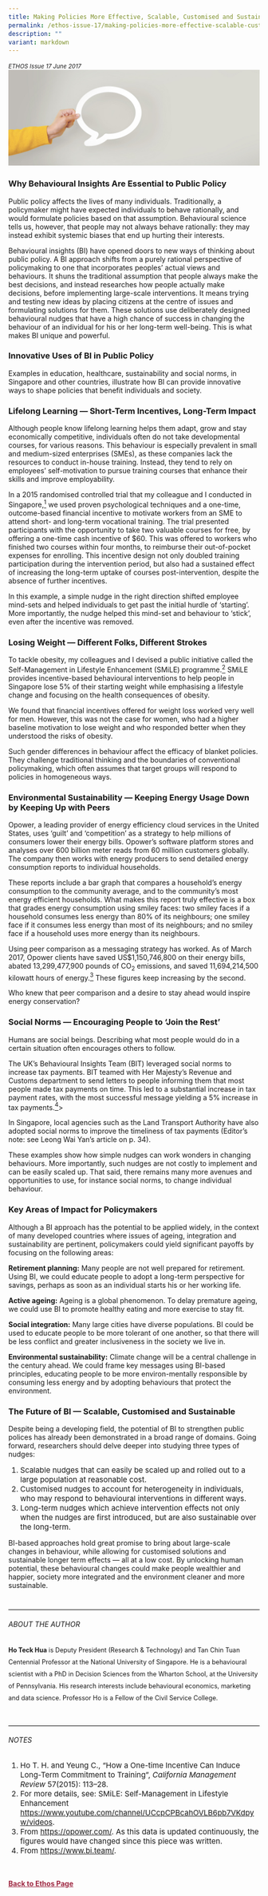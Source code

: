 ```yaml
---
title: Making Policies More Effective, Scalable, Customised and Sustainable
permalink: /ethos-issue-17/making-policies-more-effective-scalable-customised-and-sustainable/
description: ""
variant: markdown
---
```

<style>

.back a
{
	color: #9f2943;
	font-weight: bold;
}

#banner img
{
	width:100%;
}
	
.author
{
border-bottom: 1px solid black;
margin-top:40px;
padding-bottom:30px;
border-top: 1px solid black;	

}

.author p {
	font-size: 0.9em;
	line-height:24px !important;
	}	

.break
{
   border-top: 1px solid  black;
   border-bottom: 1px solid black;
	 padding:20px;
	text-align:center;
	margin-top:50px;
}
	
.break1
{
font-family: Georgia;
	font-size:20px;
	font-style: italic;
	font-weight: bold;
}

.boxheader {
	color: white !important;
	}	

.containerbox {
	background-color: #B7C9E2;
	border-radius: 10px;
	padding: 5%;
	margin-top: 5%;
	
	}	

li {
	font-size: 15px !important;
	
	}	

</style>

<em><small>ETHOS Issue 17 June 2017</small></em>
<img src="/images/Landing_Banner_Images/banner_opinion.jpg">

  
<h3>Why Behavioural Insights Are Essential to Public Policy</h3>  
  
<p>Public policy affects the lives of many individuals. Traditionally, a policymaker might have expected individuals to behave rationally, and would formulate policies based on that assumption. Behavioural science tells us, however, that people may not always behave rationally: they may instead exhibit systemic biases that end up hurting their interests. </p>  
  
<p>Behavioural insights (BI) have opened doors to new ways of thinking about public policy. A BI approach shifts from a purely rational perspective of policymaking to one that incorporates peoples’ actual views and behaviours. It shuns the traditional assumption that people always make the best decisions, and instead researches how people actually make decisions, before implementing large-scale interventions. It means trying and testing new ideas by placing citizens at the centre of issues and formulating solutions for them. These solutions use deliberately designed behavioural nudges that have a high chance of success in changing the behaviour of an individual for his or her long-term well-being. This is what makes BI unique and powerful. </p>  
  
<h3>Innovative Uses of BI in Public Policy </h3>  
  
<p>Examples in education, healthcare, sustainability and social norms, in Singapore and other countries, illustrate how BI can provide innovative ways to shape policies that benefit individuals and society.</p>  
  
<h3>Lifelong Learning — Short-Term Incentives, Long-Term Impact </h3>  
  
<p>Although people know lifelong learning  helps them adapt, grow and stay economically competitive, individuals often do not take developmental courses, for various reasons. This behaviour is especially prevalent in small and medium-sized enterprises (SMEs), as these companies lack the resources to conduct in-house training. Instead, they tend to rely on employees’ self-motivation to pursue training courses that enhance their skills and improve employability. </p>  
  
<p>In a 2015 randomised controlled trial that my colleague and I conducted in Singapore,<a href="#endnotes-1"><sup>1</sup></a> we used proven psychological techniques and a one-time, outcome-based financial incentive to motivate workers from an SME to attend short- and long-term vocational training. The trial presented participants with the opportunity to take two valuable courses for free, by offering a one-time cash incentive of $60. This was offered to workers who finished two courses within four months, to reimburse their out-of-pocket expenses for enrolling. This incentive design not only doubled training participation during the intervention period, but also had a sustained effect of increasing the long-term uptake of courses post-intervention, despite the absence of further incentives. </p>  
  
<p>In this example, a simple nudge in the right direction shifted employee mind-sets and helped individuals to get past the initial hurdle of ‘starting’. More importantly, the nudge helped this mind-set and behaviour to ‘stick’, even after the incentive was removed.</p>  
  
<h3>Losing Weight — Different Folks, Different Strokes</h3>  
  
<p>To tackle obesity, my colleagues and I devised a public initiative called the Self-Management in Lifestyle Enhancement (SMiLE) programme.<a href="#endnotes-2"><sup>2</sup></a> SMiLE provides incentive-based behavioural interventions to help people in Singapore lose 5% of their starting weight while emphasising a lifestyle change and focusing on the health consequences of obesity. </p>  
  
<p>We found that financial incentives offered for weight loss worked very well for men. However, this was not the case for women, who had a higher baseline motivation to lose weight and who responded better when they understood the risks of obesity.</p>  
  
<p>Such gender differences in behaviour affect the efficacy of blanket policies. They challenge traditional thinking and the boundaries of conventional policymaking, which often assumes that target groups will respond to policies in homogeneous ways.</p>  
  
<h3>Environmental Sustainability — Keeping Energy Usage Down by Keeping Up with Peers</h3>  
  
<p>Opower, a leading provider of energy efficiency cloud services in the United States, uses ‘guilt’ and ‘competition’ as a strategy to help millions of consumers lower their energy bills. Opower’s  software platform stores and analyses over 600 billion meter reads from 60 million customers globally. The company then works with energy producers to send detailed energy consumption reports to individual households.</p>  
  
<p>These reports include a bar graph that compares a household’s energy consumption to the community average, and to the community’s most energy efficient households. What makes this report truly effective is a box that grades energy consumption using smiley faces: two smiley faces if a household consumes less energy than 80% of its neighbours; one smiley face if it consumes less energy than most of its neighbours; and no smiley face if a household uses more energy than its neighbours. </p>  
  
<p>Using peer comparison as a messaging strategy has worked. As of March 2017, Opower clients have saved US$1,150,746,800 on their energy bills, abated 13,299,477,900 pounds of CO<sub>2</sub> emissions, and saved 11,694,214,500 kilowatt hours of energy.<a href="#endnotes-3"><sup>3</sup></a> These figures keep increasing by the second. </p>  
  
<p>Who knew that peer comparison and a desire to stay ahead would inspire energy conservation?</p>  
  
<h3>Social Norms — Encouraging People to ‘Join the Rest’</h3>  
  
<p>Humans are social beings. Describing what most people would do in a certain situation often encourages others  to  follow. </p>  
  
<p>The UK’s Behavioural Insights Team (BIT) leveraged social norms to increase tax payments. BIT teamed with Her Majesty’s Revenue and Customs department to send letters to people informing them that most people made tax payments on time. This led to a substantial increase in tax payment rates, with the most successful message yielding a 5% increase in tax payments.<a href="#endnotes-4"><sup>4</sup></a>&gt;</p>  
  
<p>In Singapore, local agencies such as the Land Transport Authority have also adopted social norms to improve the timeliness of tax payments (Editor’s note: see Leong Wai Yan’s article  on p. 34).</p>  
  
<p>These examples show how simple nudges can work wonders in changing behaviours. More importantly, such nudges are not costly to implement and can be easily scaled up. That said, there remains many more avenues and opportunities to use, for instance social norms, to change individual behaviour.</p>  
  
<h3>Key Areas of Impact for Policymakers</h3>  
  
<p>Although a BI approach has the potential to be applied widely, in the context of many developed countries where issues of ageing, integration and sustainability are pertinent, policymakers could yield significant payoffs by focusing on the following areas:</p>  
  
<p><strong>Retirement planning:</strong> Many people  are not well prepared for retirement. Using BI, we could educate people to adopt a long-term perspective for savings, perhaps as soon as an individual starts his or her working life.</p>  
  
<p><strong>Active ageing:</strong> Ageing is a global phenomenon. To delay premature  ageing, we could use BI to promote  healthy eating and more exercise to  stay fit.</p>  
  
<p> <strong>Social integration:</strong> Many large cities have diverse populations. BI could be used to educate people to be more tolerant of one another, so that there will be less conflict and greater inclusiveness in the society we live in.</p>  
  
<p><strong>Environmental sustainability:</strong> Climate  change will be a central challenge in the century ahead. We could frame key messages using BI-based principles, educating people to be more environ-mentally responsible by consuming less energy and by adopting behaviours that protect the environment.</p>  
  
<h3>The Future of BI — Scalable, Customised and Sustainable </h3>  
  
<p>Despite being a developing field, the potential of BI to strengthen public polices has already been demonstrated in a broad range of domains. Going forward, researchers should delve deeper into studying three types of nudges:</p>  
  
<ol>  
<li>Scalable nudges that can easily be scaled up and rolled out to a large population at reasonable cost. </li>  
<li>Customised nudges to account for heterogeneity in individuals, who may respond to behavioural interventions in different ways. </li>  
<li>Long-term nudges which achieve intervention effects not only when the nudges are first introduced, but are also sustainable over the  long-term.</li>  
</ol>  
  
<p>BI-based approaches hold great promise to bring about large-scale changes in behaviour, while allowing for customised solutions and sustainable longer term effects — all at a low cost. By unlocking human potential, these behavioural changes could make people wealthier and happier, society more integrated and the environment cleaner and more sustainable. </p>  
  
<div class="author">  
  
<h6>ABOUT THE AUTHOR</h6>  
  
<p class="small-text"><strong>Ho Teck Hua</strong> is Deputy President (Research &amp; Technology) and Tan Chin Tuan Centennial Professor at the National University of Singapore. He is a behavioural scientist with a PhD in Decision Sciences from the Wharton School, at the University of Pennsylvania. His research interests include behavioural economics, marketing and data science. Professor Ho is a Fellow of the Civil Service College.</p>  
  
</div>  
  
<h6>NOTES</h6>  
  
<ol>  
<li id="endnotes-1" class="small-text">  
    Ho T. H. and Yeung C., “How a One-time Incentive Can Induce Long-Term Commitment to Training”,<em> California Management Review </em>57(2015): 113–28.  
    </li>  
<li id="endnotes-2" class="small-text">  
    For more details, see: SMiLE: Self-Management in Lifestyle Enhancement <a target="\_blank" href="https://www.youtube.com/channel/UCcpCPBcahOVLB6pb7VKdpyw/videos">https://www.youtube.com/channel/UCcpCPBcahOVLB6pb7VKdpyw/videos</a>.  
    </li>  
<li id="endnotes-3" class="small-text">  
    From <a target="\_blank" href="https://opower.com/">https://opower.com/</a>. As this data is updated continuously, the figures would have changed since this piece was written.  
    </li>  
<li id="endnotes-4" class="small-text">  
    From <a target="\_blank" href="https://www.bi.team/">https://www.bi.team/</a>.  
    </li>  
</ol>  
  






<br>
<br>	
<div class="back">
<a href="/ethos/">Back to Ethos Page</a>	
</div>